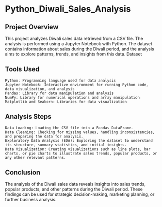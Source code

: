 # Python_Diwali_Sales_Analysis

## Project Overview

This project analyzes Diwali sales data retrieved from a CSV file. The analysis is performed using a Jupyter Notebook with Python. The dataset contains information about sales during the Diwali period, and the analysis aims to explore patterns, trends, and insights from this data.
Dataset

## Tools Used

    Python: Programming language used for data analysis
    Jupyter Notebook: Interactive environment for running Python code, data visualization, and analysis
    Pandas: Library for data manipulation and analysis
    NumPy: Library for numerical operations and array manipulation
    Matplotlib and Seaborn: Libraries for data visualization

## Analysis Steps

    Data Loading: Loading the CSV file into a Pandas DataFrame.
    Data Cleaning: Checking for missing values, handling inconsistencies, and preparing the data for analysis.
    Exploratory Data Analysis (EDA): Exploring the dataset to understand its structure, summary statistics, and initial insights.
    Data Visualization: Creating visualizations such as line plots, bar charts, or pie charts to illustrate sales trends, popular products, or any other relevant patterns.

## Conclusion

The analysis of the Diwali sales data reveals insights into sales trends, popular products, and other patterns during the Diwali period. These findings can be used for strategic decision-making, marketing planning, or further business analysis.
